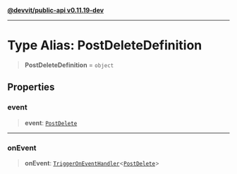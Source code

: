 [**@devvit/public-api v0.11.19-dev**](../README.md)

---

# Type Alias: PostDeleteDefinition

> **PostDeleteDefinition** = `object`

## Properties

<a id="event"></a>

### event

> **event**: [`PostDelete`](PostDelete.md)

---

<a id="onevent"></a>

### onEvent

> **onEvent**: [`TriggerOnEventHandler`](TriggerOnEventHandler.md)\<[`PostDelete`](../@devvit/namespaces/EventTypes/interfaces/PostDelete.md)\>
